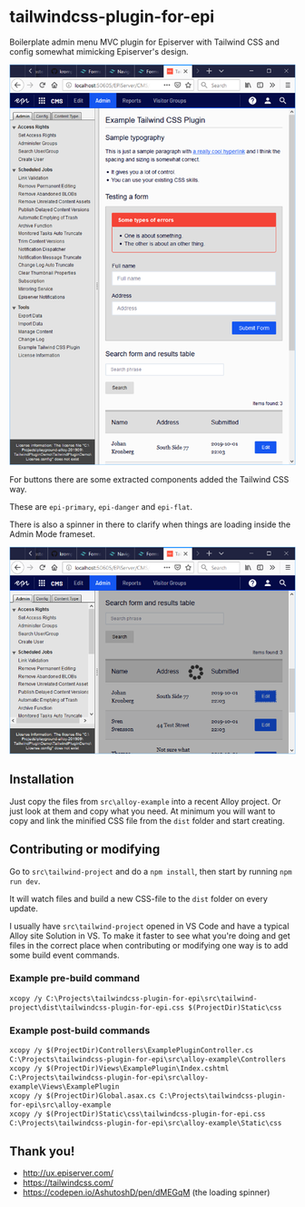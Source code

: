 # tailwindcss-plugin-for-epi
Boilerplate admin menu MVC plugin for Episerver with Tailwind CSS and config somewhat mimicking Episerver's design.

![Screenshot](https://raw.githubusercontent.com/krompaco/tailwindcss-plugin-for-epi/master/docs/screenshot.png)

For buttons there are some extracted components added the Tailwind CSS way.

These are `epi-primary`, `epi-danger` and `epi-flat`.

There is also a spinner in there to clarify when things are loading inside the Admin Mode frameset.

![Screenshot spinner](https://raw.githubusercontent.com/krompaco/tailwindcss-plugin-for-epi/master/docs/screenshot-spinner.png)

## Installation
Just copy the files from `src\alloy-example` into a recent Alloy project. Or just look at them and copy what you need. At minimum you will want to copy and link the minified CSS file from the `dist` folder and start creating.

## Contributing or modifying
Go to `src\tailwind-project` and do a `npm install`, then start by running `npm run dev`.

It will watch files and build a new CSS-file to the `dist` folder on every update.

I usually have `src\tailwind-project` opened in VS Code and have a typical Alloy site Solution in VS. To make it faster to see what you're doing and get files in the correct place when contributing or modifying one way is to add some build event commands.

### Example pre-build command

    xcopy /y C:\Projects\tailwindcss-plugin-for-epi\src\tailwind-project\dist\tailwindcss-plugin-for-epi.css $(ProjectDir)Static\css

### Example post-build commands

    xcopy /y $(ProjectDir)Controllers\ExamplePluginController.cs  C:\Projects\tailwindcss-plugin-for-epi\src\alloy-example\Controllers
    xcopy /y $(ProjectDir)Views\ExamplePlugin\Index.cshtml  C:\Projects\tailwindcss-plugin-for-epi\src\alloy-example\Views\ExamplePlugin
    xcopy /y $(ProjectDir)Global.asax.cs C:\Projects\tailwindcss-plugin-for-epi\src\alloy-example
    xcopy /y $(ProjectDir)Static\css\tailwindcss-plugin-for-epi.css C:\Projects\tailwindcss-plugin-for-epi\src\alloy-example\Static\css

## Thank you!

* http://ux.episerver.com/
* https://tailwindcss.com/
* https://codepen.io/AshutoshD/pen/dMEGqM (the loading spinner)